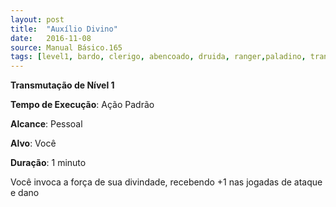 ```yaml
---
layout: post
title:  "Auxílio Divino"
date:   2016-11-08
source: Manual Básico.165
tags: [level1, bardo, clerigo, abencoado, druida, ranger,paladino, transmutacao, padrao, pessoal, voce, minuto]
---
```


**Transmutação de Nível 1**

**Tempo de Execução**: Ação Padrão

**Alcance**: Pessoal

**Alvo**: Você

**Duração**: 1 minuto

Você invoca a força de sua divindade, recebendo +1 nas jogadas de ataque e dano

